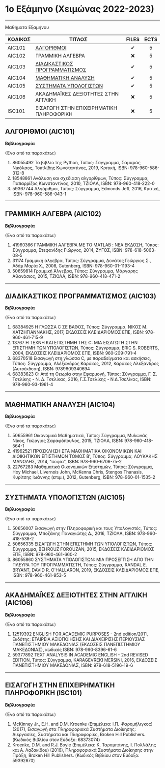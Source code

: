# 1ο Εξάμηνο (Χειμώνας 2022-2023)
***

Μαθήματα Εξαμήνου

| ΚΩΔΙΚΟΣ      | ΤΙΤΛΟΣ                                | FILES | ECTS |
| --------- | ------------------------------------ | :----: | :--: |
| AIC101 | [ΑΛΓΟΡΙΘΜΟΙ](/Semester1/Algorithms)              | ✔    | 5    |
| AIC102 | ΓΡΑΜΜΙΚΗ ΑΛΓΕΒΡΑ    | ❌ | 5    |
| AIC103 | [ΔΙΑΔΙΚΑΣΤΙΚΟΣ ΠΡΟΓΡΑΜΜΑΤΙΣΜΟΣ](/Semester1/Procedural%20Programming)                       | ✔  | 5    |
| AIC104 | [ΜΑΘΗΜΑΤΙΚΗ ΑΝΑΛΥΣΗ](/Semester1/Mathematical%20Analysis)                 | ✔    | 5    |
| AIC105 | [ΣΥΣΤΗΜΑΤΑ ΥΠΟΛΟΓΙΣΤΩΝ](/Semester1/Computer%20Systems)    | ✔ | 5    |
| AIC106 | ΑΚΑΔΗΜΑΪΚΕΣ ΔΕΞΙΟΤΗΤΕΣ ΣΤΗΝ ΑΓΓΛΙΚΗ                | ❌    | 5    |
| ISC101 | ΕΙΣΑΓΩΓΗ ΣΤΗΝ ΕΠΙΧΕΙΡΗΜΑΤΙΚΗ ΠΛΗΡΟΦΟΡΙΚΗ                | ❌    | 5    |



## ΑΛΓΟΡΙΘΜΟΙ (AIC101)
**Βιβλιογραφία**

(Ένα από τα παρακάτω:)

1. 86055492 Το βιβλίο της Python, Τύπος: Σύγγραμμα, Σαμαράς Νικόλαος, Τσιπλίδης Κωνσταντίνος, 2019, Κριτική, ISBN: 978-960-586-312-8
2. 18548861 Ανάλυση και σχεδίαση αλγορίθμων, Τύπος: Σύγγραμμα, Παπαρρίζος Κωνσταντίνος, 2010, ΤΖΙΟΛΑ, ISBN: 978-960-418-222-0 
3. 59367744 Αλγόριθμοι, Τύπος: Σύγγραμμα, Edmonds Jeff, 2016, Κριτική, ISBN: 978-960-586-043-1
***
## ΓΡΑΜΜΙΚΗ ΑΛΓΕΒΡΑ (AIC102)
**Βιβλιογραφία**

(Ένα από τα παρακάτω:)

1. 41960366 ΓΡΑΜΜΙΚΗ ΑΛΓΕΒΡΑ ΜΕ ΤΟ MATLAB : ΝΕΑ ΕΚΔΟΣΗ, Τύπος: Σύγγραμμα, Στεφανίδης Γιώργος, 2014, ΖΥΓΟΣ, ISBN: 978-618-5063-08-5
2. 31174 Γραμμική άλγεβρα, Τύπος: Σύγγραμμα, Δονάτος Γεώργιος Σ., Αδάμ Μαρία Χ., 2008, Gutenberg, ISBN: 978-960-01-1193-4
3. 50659814 Γραμμική Άλγεβρα, Τύπος: Σύγγραμμα, Μάργαρης Αθανάσιος, 2015, ΤΖΙΟΛΑ, ISBN: 978-960-418-471-2
***
## ΔΙΑΔΙΚΑΣΤΙΚΟΣ ΠΡΟΓΡΑΜΜΑΤΙΣΜΟΣ (AIC103)
**Βιβλιογραφία**

(Ένα από τα παρακάτω:)

1. 68384925 Η ΓΛΩΣΣΑ C ΣΕ ΒΑΘΟΣ, Τύπος: Σύγγραμμα, ΝΙΚΟΣ Μ. ΧΑΤΖΗΓΙΑΝΝΑΚΗΣ, 2017, ΕΚΔΟΣΕΙΣ ΚΛΕΙΔΑΡΙΘΜΟΣ ΕΠΕ, ISBN: 978-960-461-715-9
2. 13767 Η ΤΕΧΝΗ ΚΑΙ ΕΠΙΣΤΗΜΗ ΤΗΣ C: ΜΙΑ ΕΙΣΑΓΩΓΗ ΣΤΗΝ ΕΠΙΣΤΗΜΗ ΤΩΝ ΥΠΟΛΟΓΙΣΤΩΝ, Τύπος: Σύγγραμμα, ERIC S. ROBERTS, 2004, ΕΚΔΟΣΕΙΣ ΚΛΕΙΔΑΡΙΘΜΟΣ ΕΠΕ, ISBN: 960-209-791-4
3. 68370518 Εισαγωγή στη γλώσσα C, με παραδείγματα και ασκήσεις, Τύπος: Σύγγραμμα, Αλέξανδρος Καράκος, 2012, Καράκος Αλεξανδρος (Αυτοέκδοση), ISBN: 9789609340694
4. 68383623 C: Από τη Θεωρία στην Εφαρμογή, Τύπος: Σύγγραμμα, Γ. Σ. Τσελίκης - Ν. Δ. Τσελίκας, 2016, Γ.Σ.Τσελίκης - Ν.Δ.Τσελίκας, ISBN: 978-960-93-1961-4
***
## ΜΑΘΗΜΑΤΙΚΗ ΑΝΑΛΥΣΗ (AIC104)
**Βιβλιογραφία**

(Ένα από τα παρακάτω:)

1. 50655961 Οικονομικά Μαθηματικά, Τύπος: Σύγγραμμα, Μυλωνάς Νίκος, Γεώργιος Σαραφόπουλος, 2015, ΤΖΙΟΛΑ, ISBN: 978-960-418-564-1
2. 41962521 ΠΡΟΣΚΛΗΣΗ ΣΤΑ ΜΑΘΗΜΑΤΙΚΑ ΟΙΚΟΝΟΜΙΚΩΝ ΚΑΙ ΔΙΟΙΚΗΤΙΚΩΝ ΕΠΙΣΤΗΜΩΝ ΤΟΜΟΣ Β', Τύπος: Σύγγραμμα, ΛΟΥΚΑΚΗΣ ΜΑΝΩΛΗΣ, 2014, "σοφία", ISBN: 978-960-6706-75-2
3. 22767283 Μαθηματικά Οικονομικών Επιστημών, Τύπος: Σύγγραμμα, Hoy Michael, Livernois John, McKenna Chris, Stengos Thanasis, Κυρίτσης Ιωάννης (επιμ.), 2012, Gutenberg, ISBN: 978-960-01-1535-2
***
## ΣΥΣΤΗΜΑΤΑ ΥΠΟΛΟΓΙΣΤΩΝ (AIC105)
**Βιβλιογραφία**

(Ένα από τα παρακάτω:)

1. 50656007 Εισαγωγή στην Πληροφορική και τους Υπολογιστές, Τύπος: Σύγγραμμα, Μποζάνης Παναγιώτης Δ., 2016, ΤΖΙΟΛΑ, ISBN: 978-960-418-538-2
2. 50656335 ΕΙΣΑΓΩΓΗ ΣΤΗΝ ΕΠΙΣΤΗΜΗ ΤΩΝ ΥΠΟΛΟΓΙΣΤΩΝ, Τύπος: Σύγγραμμα, BEHROUZ FOROUZAN, 2015, ΕΚΔΟΣΕΙΣ ΚΛΕΙΔΑΡΙΘΜΟΣ ΕΠΕ, ISBN: 978-960-461-660-2
3. 86055860 ΣΥΣΤΗΜΑΤΑ ΥΠΟΛΟΓΙΣΤΩΝ: ΜΙΑ ΠΡΟΣΕΓΓΙΣΗ ΑΠΟ ΤΗΝ ΠΛΕΥΡΑ ΤΟΥ ΠΡΟΓΡΑΜΜΑΤΙΣΤΗ, Τύπος: Σύγγραμμα, RANDAL E. BRYANT, DAVID R. O'HALLARON, 2019, ΕΚΔΟΣΕΙΣ ΚΛΕΙΔΑΡΙΘΜΟΣ ΕΠΕ, ISBN: 978-960-461-953-5
***
## ΑΚΑΔΗΜΑΪΚΕΣ ΔΕΞΙΟΤΗΤΕΣ ΣΤΗΝ ΑΓΓΛΙΚΗ (AIC106)
**Βιβλιογραφία**

(Ένα από τα παρακάτω:)

1. 12519392 ENGLISH FOR ACADEMIC PURPOSES - 2nd edition/2011, Εκδότης: ΕΤΑΙΡΕΙΑ ΑΞΙΟΠΟΙΗΣΗΣ ΚΑΙ ΔΙΑΧΕΙΡΙΣΗΣ ΠΕΡΙΟΥΣΙΑΣ ΠΑΝΕΠΙΣΤΗΜΙΟΥ ΜΑΚΕΔΟΝΙΑΣ (ΕΚΔΟΣΕΙΣ ΠΑΝΕΠΙΣΤΗΜΙΟΥ ΜΑΚΕΔΟΝΙΑΣ), κωδικός ISBN: 978-960-8396-61-6
2. 59377892 TEXT ANALYSIS IN ACADEMIC ENGLISH - 2nd REVISED EDITION, Τύπος: Σύγγραμμα, KARAGEVREKI MERSINI, 2016, ΕΚΔΟΣΕΙΣ ΠΑΝΕΠΙΣΤΗΜΙΟΥ ΜΑΚΕΔΟΝΙΑΣ, ISBN: 978-618-5196-19-6
***
## ΕΙΣΑΓΩΓΗ ΣΤΗΝ ΕΠΙΧΕΙΡΗΜΑΤΙΚΗ ΠΛΗΡΟΦΟΡΙΚΗ (ISC101)
**Βιβλιογραφία**

(Ένα από τα παρακάτω:)
1. McKinney Jr., E.H. and D.M. Kroenke (Επιμέλεια: Ι.Π. Ψαρομήλιγκος) (2017), Εισαγωγή στα Πληροφοριακά Συστήματα Διοίκησης: Διεργασίες, Συστήματα και Πληροφορίες, Broken Hill Publishers. (Κωδικός Βιβλίου στον Εύδοξο: 68373074)
2. Kroenke, D.M. and R.J. Boyle (Επιμέλεια: Κ. Ταραμπάνης, Ι. Πολλάλης και Α. Λαζακίδου) (2016), Πληροφοριακά Συστήματα Διοίκησης στην Πράξη, Broken Hill Publishers. (Κωδικός Βιβλίου στον Εύδοξο: 59392670)
